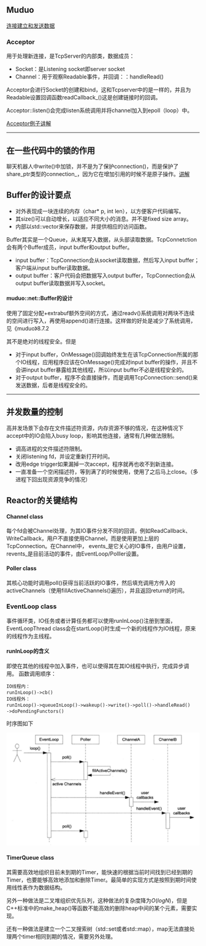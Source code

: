 ## Muduo
[连接建立和发送数据](https://mp.weixin.qq.com/s?__biz=MzA3MzU5NDY5Mg==&mid=2648663545&idx=1&sn=4501df315181150dda713176135df077&chksm=872767d2b050eec43cb2f961db71d17a43d75898ddb01c7cff6c2e5e0852cabd89c06cda87e5&token=195924822&lang=zh_CN#rd)

### Acceptor
用于处理新连接，是TcpServer的内部类，数据成员：
- Socket：是Listening socket即server socket
- Channel：用于观察Readable事件，并回调：：handleRead()

Acceptor会进行Socket的创建和bind，这和Tcpserver中的是一样的，并且为Readable设置回调函数readCallback_()这是创建链接时的回调。

Acceptor::listen()会完成listen系统调用并将channel加入到epoll（loop）中。

[Acceptor例子讲解](https://blog.csdn.net/messiran10/article/details/51692078)


---

## 在一些代码中的锁的作用

聊天机器人中write()中加锁，并不是为了保护connection()，而是保护了share_ptr类型的connection_，因为它在增加引用的时候不是原子操作。[讲解](https://www.cnblogs.com/lenmom/p/9198126.html)

## Buffer的设计要点
- 对外表现成一块连续的内存（char* p, int len），以方便客户代码编写。
- 其size()可以自动增长，以适应不同大小的消息。并不是fixed size array。
- 内部以std::vector<char>来保存数据，并提供相应的访问函数。

Buffer其实是一个Queue，从末尾写入数据，从头部读取数据。TcpConnetction会有两个Buffer成员，input buffer和output buffer。

- input buffer：TcpConnection会从socket读取数据，然后写入input buffer；客户端从input buffer读取数据。
- output buffer：客户代码会把数据写入output buffer，TcpConnection会从output buffer读取数据并写入socket。

#### muduo::net::Buffer的设计
使用了固定分配+extrabuf额外空间的方式，通过readv()系统调用对两块不连续的空间进行写入，再使用append()进行连接。这样做的好处是减少了系统调用，见《muduo》8.7.2

其不是绝对的线程安全。但是
- 对于input buffer，OnMessage()回调始终发生在该TcpConnection所属的那个IO线程，应用程序应该在OnMessage()完成对input buffer的操作，并且不会讲input buffer暴露给其他线程，所以input buffer不必是线程安全的。
- 对于output buffer，程序不会直接操作，而是调用TcpConnection::send()来发送数据，后者是线程安全的。

---

## 并发数量的控制
高并发场景下会存在文件描述符资源，内存资源不够的情况，在这种情况下accept中的IO会陷入busy loop，影响其他连接，通常有几种做法限制。
- 调高进程的文件描述符限制。
- 关闭listening fd，并设定重新打开时间。
- 改用edge trigger如果漏掉一次accept，程序就再也收不到新连接。
- 一直准备一个空闲描述符，等到满了的时候使用，使用了之后马上close。（多进程下回出现资源竞争的情况）

## Reactor的关键结构

#### Channel class
每个fd会被Channel处理，为其IO事件分发不同的回调，例如ReadCallback、WriteCallback，用户不直接使用Channel，而是使用更加上层的TcpConnection。在Channel中，
events_是它关心的IO事件，由用户设置，revents_是目前活动的事件，由EventLoop/Polller设置。

#### Poller class
其核心功能时调用poll()获得当前活跃的IO事件，然后填充调用方传入的activeChannels（使用fillActiveChannels()遍历），并且返回return的时间。

### EventLoop class
事件循环类，IO任务或者计算任务都可以使用runInLoop()注册到里面，EventLoopThread class会在startLoop()时生成一个新的线程作为IO线程，原来的线程作为主线程。


#### runInLoop的含义
即使在其他的线程中加入事件，也可以使得其在其IO线程中执行，完成异步调用。
函数调用顺序：
```
IO线程内：
runInLoop()->cb()
IO线程外：
runInLoop()->queueInLoop()->wakeup()->write()->poll()->handleRead()
->doPendingFunctors()
```

时序图如下
<div align=center>
<img src="../../img/Reactor.png">
</div>

#### TimerQueue class
其需要高效地组织目前未到期的Timer，能快速的根据当前时间找到已经到期的Timer，也要能够高效地添加和删除Timer。最简单的实现方式是按照到期时间使用线性表作为数据结构。

另外一种做法是二叉堆组织优先队列，这种做法的复杂度降为$O(log N)$，但是C++标准中的make_heap()等函数不能高效的删除heap中间的某个元素，需要实现。

还有一种做法是建立一个二叉搜索树（std::set或者std::map），map无法直接处理两个timer相同到期的情况，需要另外处理。
